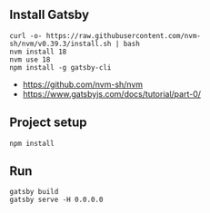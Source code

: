 
## Install Gatsby
```
curl -o- https://raw.githubusercontent.com/nvm-sh/nvm/v0.39.3/install.sh | bash
nvm install 18
nvm use 18
npm install -g gatsby-cli
```
* https://github.com/nvm-sh/nvm
* https://www.gatsbyjs.com/docs/tutorial/part-0/

## Project setup
```
npm install
```

## Run
```
gatsby build
gatsby serve -H 0.0.0.0
```